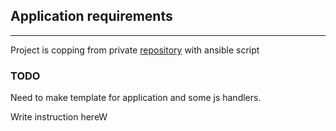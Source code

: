 ## Application requirements
****

Project is copping from private [repository](https://github.com/Kromelky/FlaskApplication) with ansible script

### TODO

Need to make template for application and some js handlers.

Write instruction hereW

<!--STATUS=IN PROGRESS-->









